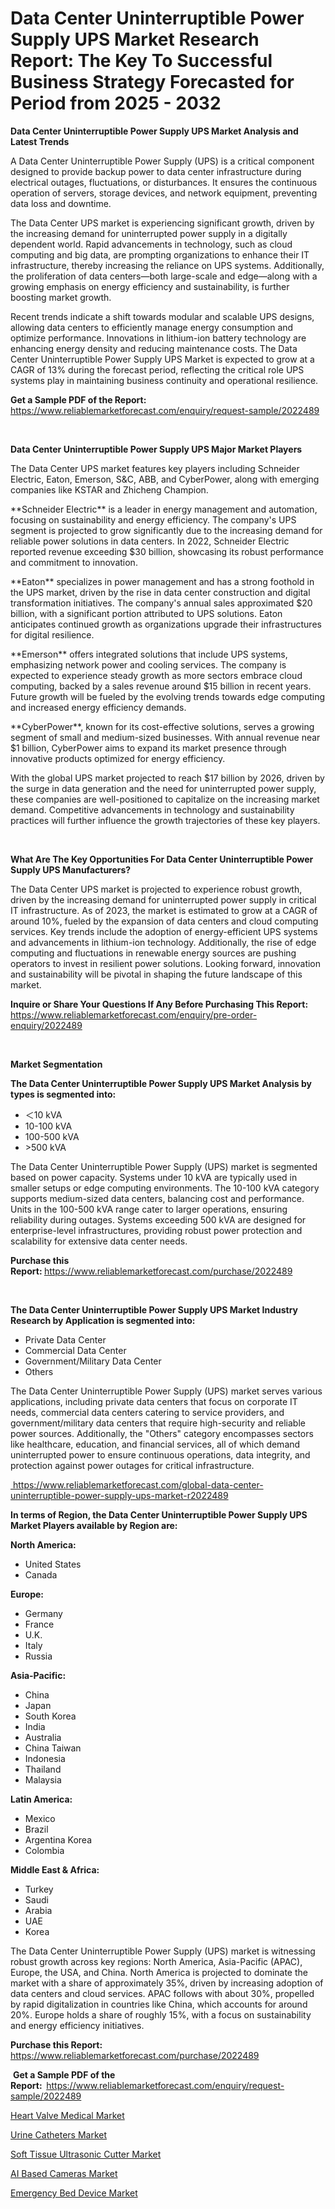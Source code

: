 <p><h1>Data Center Uninterruptible Power Supply UPS Market Research Report: The Key To Successful Business Strategy Forecasted for Period from 2025 - 2032</h1></p><p><strong>Data Center Uninterruptible Power Supply UPS Market Analysis and Latest Trends</strong></p>
<p><p>A Data Center Uninterruptible Power Supply (UPS) is a critical component designed to provide backup power to data center infrastructure during electrical outages, fluctuations, or disturbances. It ensures the continuous operation of servers, storage devices, and network equipment, preventing data loss and downtime.</p><p>The Data Center UPS market is experiencing significant growth, driven by the increasing demand for uninterrupted power supply in a digitally dependent world. Rapid advancements in technology, such as cloud computing and big data, are prompting organizations to enhance their IT infrastructure, thereby increasing the reliance on UPS systems. Additionally, the proliferation of data centers—both large-scale and edge—along with a growing emphasis on energy efficiency and sustainability, is further boosting market growth.</p><p>Recent trends indicate a shift towards modular and scalable UPS designs, allowing data centers to efficiently manage energy consumption and optimize performance. Innovations in lithium-ion battery technology are enhancing energy density and reducing maintenance costs. The Data Center Uninterruptible Power Supply UPS Market is expected to grow at a CAGR of 13% during the forecast period, reflecting the critical role UPS systems play in maintaining business continuity and operational resilience.</p></p>
<p><strong>Get a Sample PDF of the Report:&nbsp;</strong> <a href="https://www.reliablemarketforecast.com/enquiry/request-sample/2022489?utm_campaign=950&utm_medium=2&utm_source=Github&utm_content=ia&utm_term=29032025&utm_id=data-center-uninterruptible-power-supply-ups">https://www.reliablemarketforecast.com/enquiry/request-sample/2022489</a></p>
<p>&nbsp;</p>
<p><strong>Data Center Uninterruptible Power Supply UPS Major Market Players</strong></p>
<p><p>The Data Center UPS market features key players including Schneider Electric, Eaton, Emerson, S&C, ABB, and CyberPower, along with emerging companies like KSTAR and Zhicheng Champion. </p><p>**Schneider Electric** is a leader in energy management and automation, focusing on sustainability and energy efficiency. The company's UPS segment is projected to grow significantly due to the increasing demand for reliable power solutions in data centers. In 2022, Schneider Electric reported revenue exceeding $30 billion, showcasing its robust performance and commitment to innovation.</p><p>**Eaton** specializes in power management and has a strong foothold in the UPS market, driven by the rise in data center construction and digital transformation initiatives. The company's annual sales approximated $20 billion, with a significant portion attributed to UPS solutions. Eaton anticipates continued growth as organizations upgrade their infrastructures for digital resilience.</p><p>**Emerson** offers integrated solutions that include UPS systems, emphasizing network power and cooling services. The company is expected to experience steady growth as more sectors embrace cloud computing, backed by a sales revenue around $15 billion in recent years. Future growth will be fueled by the evolving trends towards edge computing and increased energy efficiency demands.</p><p>**CyberPower**, known for its cost-effective solutions, serves a growing segment of small and medium-sized businesses. With annual revenue near $1 billion, CyberPower aims to expand its market presence through innovative products optimized for energy efficiency.</p><p>With the global UPS market projected to reach $17 billion by 2026, driven by the surge in data generation and the need for uninterrupted power supply, these companies are well-positioned to capitalize on the increasing market demand. Competitive advancements in technology and sustainability practices will further influence the growth trajectories of these key players.</p></p>
<p>&nbsp;</p>
<p><strong>What Are The Key Opportunities For Data Center Uninterruptible Power Supply UPS Manufacturers?</strong></p>
<p><p>The Data Center UPS market is projected to experience robust growth, driven by the increasing demand for uninterrupted power supply in critical IT infrastructure. As of 2023, the market is estimated to grow at a CAGR of around 10%, fueled by the expansion of data centers and cloud computing services. Key trends include the adoption of energy-efficient UPS systems and advancements in lithium-ion technology. Additionally, the rise of edge computing and fluctuations in renewable energy sources are pushing operators to invest in resilient power solutions. Looking forward, innovation and sustainability will be pivotal in shaping the future landscape of this market.</p></p>
<p><strong>Inquire or Share Your Questions If Any Before Purchasing This Report:</strong> <a href="https://www.reliablemarketforecast.com/enquiry/pre-order-enquiry/2022489?utm_campaign=950&utm_medium=2&utm_source=Github&utm_content=ia&utm_term=29032025&utm_id=data-center-uninterruptible-power-supply-ups">https://www.reliablemarketforecast.com/enquiry/pre-order-enquiry/2022489</a></p>
<p>&nbsp;</p>
<p><strong>Market Segmentation</strong></p>
<p><strong>The Data Center Uninterruptible Power Supply UPS Market Analysis by types is segmented into:</strong></p>
<p><ul><li>＜10 kVA</li><li>10-100 kVA</li><li>100-500 kVA</li><li>>500 kVA</li></ul></p>
<p><p>The Data Center Uninterruptible Power Supply (UPS) market is segmented based on power capacity. Systems under 10 kVA are typically used in smaller setups or edge computing environments. The 10-100 kVA category supports medium-sized data centers, balancing cost and performance. Units in the 100-500 kVA range cater to larger operations, ensuring reliability during outages. Systems exceeding 500 kVA are designed for enterprise-level infrastructures, providing robust power protection and scalability for extensive data center needs.</p></p>
<p><strong>Purchase this Report:&nbsp;</strong><a href="https://www.reliablemarketforecast.com/purchase/2022489?utm_campaign=950&utm_medium=2&utm_source=Github&utm_content=ia&utm_term=29032025&utm_id=data-center-uninterruptible-power-supply-ups">https://www.reliablemarketforecast.com/purchase/2022489</a></p>
<p>&nbsp;</p>
<p><strong>The Data Center Uninterruptible Power Supply UPS Market Industry Research by Application is segmented into:</strong></p>
<p><ul><li>Private Data Center</li><li>Commercial Data Center</li><li>Government/Military Data Center</li><li>Others</li></ul></p>
<p><p>The Data Center Uninterruptible Power Supply (UPS) market serves various applications, including private data centers that focus on corporate IT needs, commercial data centers catering to service providers, and government/military data centers that require high-security and reliable power sources. Additionally, the "Others" category encompasses sectors like healthcare, education, and financial services, all of which demand uninterrupted power to ensure continuous operations, data integrity, and protection against power outages for critical infrastructure.</p></p>
<p><a href="https://www.reliablemarketforecast.com/global-data-center-uninterruptible-power-supply-ups-market-r2022489?utm_campaign=950&utm_medium=2&utm_source=Github&utm_content=ia&utm_term=29032025&utm_id=data-center-uninterruptible-power-supply-ups">&nbsp;https://www.reliablemarketforecast.com/global-data-center-uninterruptible-power-supply-ups-market-r2022489</a></p>
<p><strong>In terms of Region, the Data Center Uninterruptible Power Supply UPS Market Players available by Region are:</strong></p>
<p>
    <p> <strong> North America: </strong>
        <ul>
            <li>United States</li>
            <li>Canada</li>
        </ul>
        </p> 
    <p> <strong> Europe: </strong>
        <ul>
            <li>Germany</li>
            <li>France</li>
            <li>U.K.</li>
            <li>Italy</li>
            <li>Russia</li>
        </ul>
        </p> 
    <p> <strong> Asia-Pacific: </strong>
        <ul>
            <li>China</li>
            <li>Japan</li>
            <li>South Korea</li>
            <li>India</li>
            <li>Australia</li>
            <li>China Taiwan</li>
            <li>Indonesia</li>
            <li>Thailand</li>
            <li>Malaysia</li>
        </ul>
        </p> 
    <p> <strong> Latin America: </strong>
        <ul>
            <li>Mexico</li>
            <li>Brazil</li>
            <li>Argentina Korea</li>
            <li>Colombia</li>
        </ul>
        </p> 
    <p> <strong> Middle East & Africa: </strong>
        <ul>
            <li>Turkey</li>
            <li>Saudi</li>
            <li>Arabia</li>
            <li>UAE</li>
            <li>Korea</li>
        </ul>
    </p>
    </p>
<p><p>The Data Center Uninterruptible Power Supply (UPS) market is witnessing robust growth across key regions: North America, Asia-Pacific (APAC), Europe, the USA, and China. North America is projected to dominate the market with a share of approximately 35%, driven by increasing adoption of data centers and cloud services. APAC follows with about 30%, propelled by rapid digitalization in countries like China, which accounts for around 20%. Europe holds a share of roughly 15%, with a focus on sustainability and energy efficiency initiatives.</p></p>
<p><strong>Purchase this Report: </strong><a href="https://www.reliablemarketforecast.com/purchase/2022489?utm_campaign=950&utm_medium=2&utm_source=Github&utm_content=ia&utm_term=29032025&utm_id=data-center-uninterruptible-power-supply-ups">https://www.reliablemarketforecast.com/purchase/2022489</a></p>
<p>&nbsp;<strong>Get a Sample PDF of the Report:&nbsp;&nbsp;</strong><a href="https://www.reliablemarketforecast.com/enquiry/request-sample/2022489?utm_campaign=950&utm_medium=2&utm_source=Github&utm_content=ia&utm_term=29032025&utm_id=data-center-uninterruptible-power-supply-ups">https://www.reliablemarketforecast.com/enquiry/request-sample/2022489</a></p>
<p><strong></strong></p>
<p><p><a href="https://github.com/bramsklizas/Market-Research-Report-List-1/blob/main/heart-valve-medical-market.md?utm_campaign=950&utm_medium=2&utm_source=Github&utm_content=ia&utm_term=29032025&utm_id=data-center-uninterruptible-power-supply-ups">Heart Valve Medical Market</a></p><p><a href="https://github.com/efialiurca/Market-Research-Report-List-1/blob/main/urine-catheters-market.md?utm_campaign=950&utm_medium=2&utm_source=Github&utm_content=ia&utm_term=29032025&utm_id=data-center-uninterruptible-power-supply-ups">Urine Catheters Market</a></p><p><a href="https://github.com/stohllaackdw/Market-Research-Report-List-1/blob/main/soft-tissue-ultrasonic-cutter-market.md?utm_campaign=950&utm_medium=2&utm_source=Github&utm_content=ia&utm_term=29032025&utm_id=data-center-uninterruptible-power-supply-ups">Soft Tissue Ultrasonic Cutter Market</a></p><p><a href="https://github.com/noppbebawy/Market-Research-Report-List-1/blob/main/ai-based-cameras-market.md?utm_campaign=950&utm_medium=2&utm_source=Github&utm_content=ia&utm_term=29032025&utm_id=data-center-uninterruptible-power-supply-ups">AI Based Cameras Market</a></p><p><a href="https://github.com/motanafraxer/Market-Research-Report-List-1/blob/main/emergency-bed-device-market.md?utm_campaign=950&utm_medium=2&utm_source=Github&utm_content=ia&utm_term=29032025&utm_id=data-center-uninterruptible-power-supply-ups">Emergency Bed Device Market</a></p></p>
